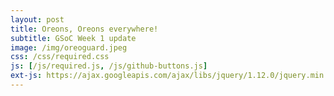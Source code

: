 ```yaml
---
layout: post
title: Oreons, Oreons everywhere!
subtitle: GSoC Week 1 update
image: /img/oreoguard.jpeg
css: /css/required.css
js: [/js/required.js, /js/github-buttons.js]
ext-js: https://ajax.googleapis.com/ajax/libs/jquery/1.12.0/jquery.min.js
---
```

<div class="github-button" url="https://github.com/Terasology/Journal/pull/3"></div>
